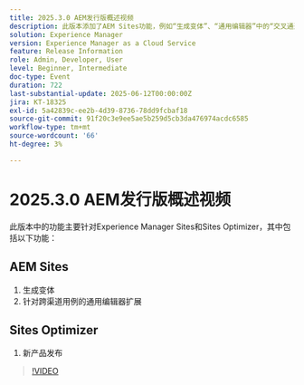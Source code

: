 ```yaml
---
title: 2025.3.0 AEM发行版概述视频
description: 此版本添加了AEM Sites功能，例如“生成变体”、“通用编辑器”中的“交叉通道”支持以及Sites Optimizer中的新产品发布。
solution: Experience Manager
version: Experience Manager as a Cloud Service
feature: Release Information
role: Admin, Developer, User
level: Beginner, Intermediate
doc-type: Event
duration: 722
last-substantial-update: 2025-06-12T00:00:00Z
jira: KT-18325
exl-id: 5a42839c-ee2b-4d39-8736-78dd9fcbaf18
source-git-commit: 91f20c3e9ee5ae5b259d5cb3da476974acdc6585
workflow-type: tm+mt
source-wordcount: '66'
ht-degree: 3%

---
```


# 2025.3.0 AEM发行版概述视频

此版本中的功能主要针对Experience Manager Sites和Sites Optimizer，其中包括以下功能：

## AEM Sites

1. 生成变体
1. 针对跨渠道用例的通用编辑器扩展

## Sites Optimizer

1. 新产品发布

>[!VIDEO](https://video.tv.adobe.com/v/3463859/?learn=on&enablevpops)
